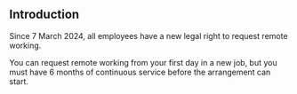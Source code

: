 ##  Introduction

Since 7 March 2024, all employees have a new legal right to request remote
working.

You can request remote working from your first day in a new job, but you must
have 6 months of continuous service before the arrangement can start.
